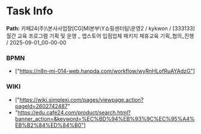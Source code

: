 # Task Info

**Path:** 카페24(주)\본사사업장\[CG]MI본부\Y쇼핑센터팀\운영2 / kykwon / [333133] 월간 교육 프로그램 기획 및 운영 _ 앱스토어 입점업체 패키지 제휴교육 기획_협의_진행 / 2025-09-01_00-00-00

### BPMN
- ["https://n8n-mi-014-web.hanpda.com/workflow/wyRnHLofRuAYAdzG"]

### WIKI
- ["https://wiki.simplexi.com/pages/viewpage.action?pageId=2602742487"
- "https://edu.cafe24.com/product/search.html?banner_action=&keyword=%EC%BD%94%EB%93%9C%EC%95%A4%EB%B2%84%ED%84%B0"]

